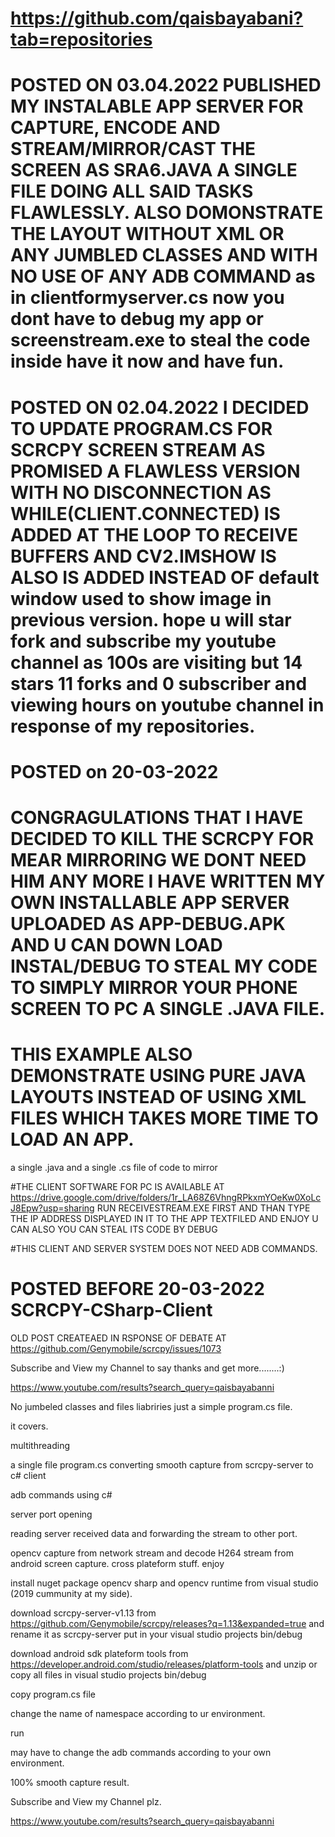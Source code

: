 # https://github.com/qaisbayabani?tab=repositories

# POSTED ON 03.04.2022 PUBLISHED MY INSTALABLE APP SERVER FOR CAPTURE, ENCODE AND STREAM/MIRROR/CAST THE SCREEN AS SRA6.JAVA A SINGLE FILE DOING ALL SAID TASKS FLAWLESSLY. ALSO DOMONSTRATE THE LAYOUT WITHOUT XML OR ANY JUMBLED CLASSES AND WITH NO USE OF ANY ADB COMMAND as in clientformyserver.cs now you dont have to debug my app or screenstream.exe to steal the code inside have it now and have fun.

# POSTED ON 02.04.2022 I DECIDED TO UPDATE PROGRAM.CS FOR SCRCPY SCREEN STREAM AS PROMISED A FLAWLESS VERSION WITH NO DISCONNECTION AS WHILE(CLIENT.CONNECTED) IS ADDED AT THE LOOP TO RECEIVE BUFFERS AND CV2.IMSHOW IS ALSO IS ADDED INSTEAD OF default window used to show image in previous version. hope u will star fork and subscribe my youtube channel as 100s are visiting but 14 stars 11 forks and 0 subscriber and viewing hours on youtube channel in response of my repositories.

# POSTED on 20-03-2022

# CONGRAGULATIONS THAT I HAVE DECIDED TO KILL THE SCRCPY FOR MEAR MIRRORING WE DONT NEED HIM ANY MORE I HAVE WRITTEN MY OWN INSTALLABLE APP SERVER UPLOADED AS APP-DEBUG.APK AND U CAN DOWN LOAD INSTAL/DEBUG TO STEAL MY CODE TO SIMPLY MIRROR YOUR PHONE SCREEN TO PC A SINGLE .JAVA FILE.

#  THIS EXAMPLE ALSO DEMONSTRATE USING PURE JAVA LAYOUTS INSTEAD OF USING XML FILES WHICH TAKES MORE TIME TO LOAD AN APP.

a single .java and a single .cs file of code to mirror

#THE CLIENT SOFTWARE FOR PC IS AVAILABLE AT https://drive.google.com/drive/folders/1r_LA68Z6VhngRPkxmYOeKw0XoLcJ8Epw?usp=sharing RUN RECEIVESTREAM.EXE FIRST AND THAN TYPE THE IP ADDRESS DISPLAYED IN IT TO THE APP TEXTFILED AND ENJOY U CAN ALSO YOU CAN STEAL ITS CODE BY DEBUG

#THIS CLIENT AND SERVER SYSTEM DOES NOT NEED ADB COMMANDS.

# POSTED BEFORE 20-03-2022 SCRCPY-CSharp-Client


OLD POST CREATEAED IN RSPONSE OF DEBATE AT https://github.com/Genymobile/scrcpy/issues/1073

Subscribe and View my Channel to say thanks and get more........:)

https://www.youtube.com/results?search_query=qaisbayabanni

No jumbeled classes and files liabriries just a simple program.cs file.

it covers.

multithreading

a single file program.cs converting smooth capture from scrcpy-server to c# client

adb commands using c#

server port opening

reading server received data and forwarding the stream to other port.

opencv capture from network stream and decode H264 stream from android screen capture.
cross plateform stuff.
enjoy

install nuget package opencv sharp and opencv runtime from visual studio (2019 cummunity at my side).

download scrcpy-server-v1.13 from https://github.com/Genymobile/scrcpy/releases?q=1.13&expanded=true and rename it as scrcpy-server put in your visual studio projects bin/debug

download android sdk plateform tools from https://developer.android.com/studio/releases/platform-tools and unzip or copy all files in visual studio projects bin/debug

copy program.cs file

change the name of namespace according to ur environment.

run

may have to change the adb commands according to your own environment.

100% smooth capture result.

Subscribe and View my Channel plz.

https://www.youtube.com/results?search_query=qaisbayabanni

